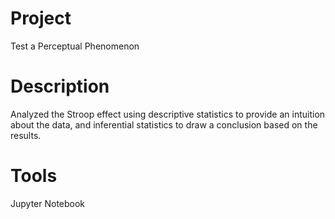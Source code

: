 # Project
Test a Perceptual Phenomenon

# Description
Analyzed the Stroop effect using descriptive statistics to provide an intuition about the data, and inferential statistics to draw a conclusion based on the results.

# Tools
Jupyter Notebook
